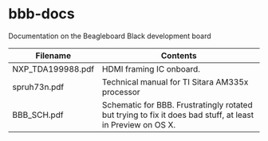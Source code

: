 # bbb-docs
Documentation on the Beagleboard Black development board

Filename           | Contents
------------------ | -----------------------------------------------
 NXP_TDA199988.pdf | HDMI framing IC onboard.
 spruh73n.pdf      | Technical manual for TI Sitara AM335x processor
 BBB_SCH.pdf       | Schematic for BBB. Frustratingly rotated but trying to fix it does bad stuff, at least in Preview on OS X.
